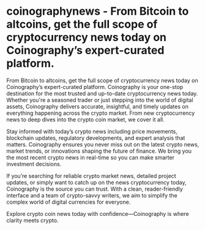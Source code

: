 # coinographynews - From Bitcoin to altcoins, get the full scope of cryptocurrency news today on Coinography’s expert-curated platform.
From Bitcoin to altcoins, get the full scope of cryptocurrency news today on Coinography’s expert-curated platform.
Coinography is your one-stop destination for the most trusted and up-to-date cryptocurrency news today. Whether you're a seasoned trader or just stepping into the world of digital assets, Coinography delivers accurate, insightful, and timely updates on everything happening across the crypto market. From new cryptocurrency news to deep dives into the crypto coin market, we cover it all.

Stay informed with today’s crypto news including price movements, blockchain updates, regulatory developments, and expert analysis that matters. Coinography ensures you never miss out on the latest crypto news, market trends, or innovations shaping the future of finance. We bring you the most recent crypto news in real-time so you can make smarter investment decisions.

If you’re searching for reliable crypto market news, detailed project updates, or simply want to catch up on the news cryptocurrency today, Coinography is the source you can trust. With a clean, reader-friendly interface and a team of crypto-savvy writers, we aim to simplify the complex world of digital currencies for everyone.

Explore crypto coin news today with confidence—Coinography is where clarity meets crypto.

